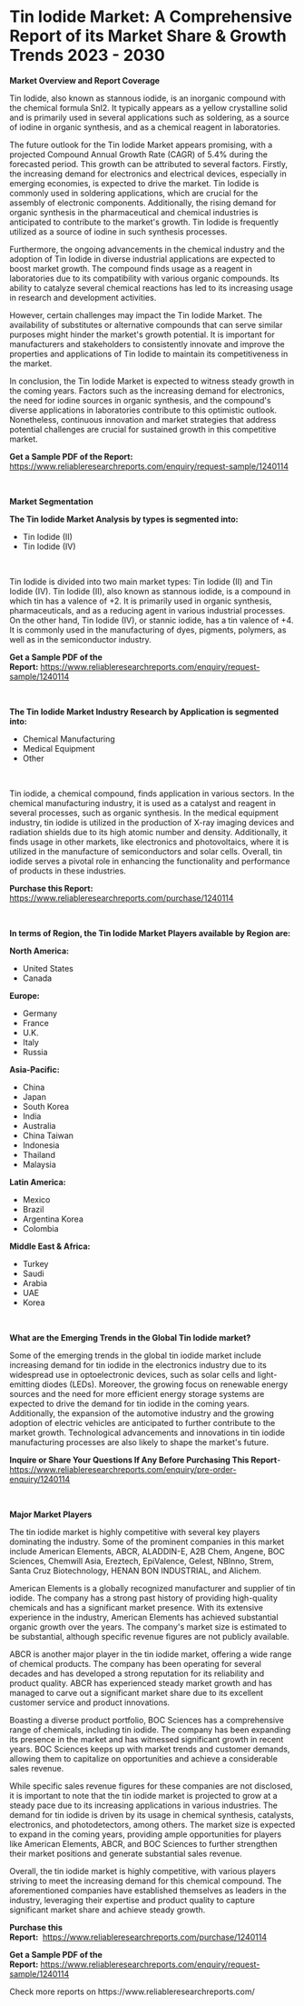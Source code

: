 <p><h1>Tin Iodide Market: A Comprehensive Report of its Market Share & Growth Trends 2023 - 2030</h1></p><p><strong>Market Overview and Report Coverage</strong></p>
<p><p>Tin Iodide, also known as stannous iodide, is an inorganic compound with the chemical formula SnI2. It typically appears as a yellow crystalline solid and is primarily used in several applications such as soldering, as a source of iodine in organic synthesis, and as a chemical reagent in laboratories.</p><p>The future outlook for the Tin Iodide Market appears promising, with a projected Compound Annual Growth Rate (CAGR) of 5.4% during the forecasted period. This growth can be attributed to several factors. Firstly, the increasing demand for electronics and electrical devices, especially in emerging economies, is expected to drive the market. Tin Iodide is commonly used in soldering applications, which are crucial for the assembly of electronic components. Additionally, the rising demand for organic synthesis in the pharmaceutical and chemical industries is anticipated to contribute to the market's growth. Tin Iodide is frequently utilized as a source of iodine in such synthesis processes.</p><p>Furthermore, the ongoing advancements in the chemical industry and the adoption of Tin Iodide in diverse industrial applications are expected to boost market growth. The compound finds usage as a reagent in laboratories due to its compatibility with various organic compounds. Its ability to catalyze several chemical reactions has led to its increasing usage in research and development activities.</p><p>However, certain challenges may impact the Tin Iodide Market. The availability of substitutes or alternative compounds that can serve similar purposes might hinder the market's growth potential. It is important for manufacturers and stakeholders to consistently innovate and improve the properties and applications of Tin Iodide to maintain its competitiveness in the market.</p><p>In conclusion, the Tin Iodide Market is expected to witness steady growth in the coming years. Factors such as the increasing demand for electronics, the need for iodine sources in organic synthesis, and the compound's diverse applications in laboratories contribute to this optimistic outlook. Nonetheless, continuous innovation and market strategies that address potential challenges are crucial for sustained growth in this competitive market.</p></p>
<p><strong>Get a Sample PDF of the Report:</strong> <a href="https://www.reliableresearchreports.com/enquiry/request-sample/1240114">https://www.reliableresearchreports.com/enquiry/request-sample/1240114</a></p>
<p>&nbsp;</p>
<p><strong>Market Segmentation</strong></p>
<p><strong>The Tin Iodide Market Analysis by types is segmented into:</strong></p>
<p><ul><li>Tin Iodide (II)</li><li>Tin Iodide (IV)</li></ul></p>
<p>&nbsp;</p>
<p><p>Tin Iodide is divided into two main market types: Tin Iodide (II) and Tin Iodide (IV). Tin Iodide (II), also known as stannous iodide, is a compound in which tin has a valence of +2. It is primarily used in organic synthesis, pharmaceuticals, and as a reducing agent in various industrial processes. On the other hand, Tin Iodide (IV), or stannic iodide, has a tin valence of +4. It is commonly used in the manufacturing of dyes, pigments, polymers, as well as in the semiconductor industry.</p></p>
<p><strong>Get a Sample PDF of the Report:</strong>&nbsp;<a href="https://www.reliableresearchreports.com/enquiry/request-sample/1240114">https://www.reliableresearchreports.com/enquiry/request-sample/1240114</a></p>
<p>&nbsp;</p>
<p><strong>The Tin Iodide Market Industry Research by Application is segmented into:</strong></p>
<p><ul><li>Chemical Manufacturing</li><li>Medical Equipment</li><li>Other</li></ul></p>
<p>&nbsp;</p>
<p><p>Tin iodide, a chemical compound, finds application in various sectors. In the chemical manufacturing industry, it is used as a catalyst and reagent in several processes, such as organic synthesis. In the medical equipment industry, tin iodide is utilized in the production of X-ray imaging devices and radiation shields due to its high atomic number and density. Additionally, it finds usage in other markets, like electronics and photovoltaics, where it is utilized in the manufacture of semiconductors and solar cells. Overall, tin iodide serves a pivotal role in enhancing the functionality and performance of products in these industries.</p></p>
<p><strong>Purchase this Report:</strong>&nbsp; <a href="https://www.reliableresearchreports.com/purchase/1240114">https://www.reliableresearchreports.com/purchase/1240114</a></p>
<p>&nbsp;</p>
<p><strong>In terms of Region, the Tin Iodide Market Players available by Region are:</strong></p>
<p>
    <p> <strong> North America: </strong>
        <ul>
            <li>United States</li>
            <li>Canada</li>
        </ul>
        </p> 
    <p> <strong> Europe: </strong>
        <ul>
            <li>Germany</li>
            <li>France</li>
            <li>U.K.</li>
            <li>Italy</li>
            <li>Russia</li>
        </ul>
        </p> 
    <p> <strong> Asia-Pacific: </strong>
        <ul>
            <li>China</li>
            <li>Japan</li>
            <li>South Korea</li>
            <li>India</li>
            <li>Australia</li>
            <li>China Taiwan</li>
            <li>Indonesia</li>
            <li>Thailand</li>
            <li>Malaysia</li>
        </ul>
        </p> 
    <p> <strong> Latin America: </strong>
        <ul>
            <li>Mexico</li>
            <li>Brazil</li>
            <li>Argentina Korea</li>
            <li>Colombia</li>
        </ul>
        </p> 
    <p> <strong> Middle East & Africa: </strong>
        <ul>
            <li>Turkey</li>
            <li>Saudi</li>
            <li>Arabia</li>
            <li>UAE</li>
            <li>Korea</li>
        </ul>
    </p>
    </p>
<p>&nbsp;</p>
<p><strong>What are the Emerging Trends in the Global Tin Iodide market?</strong></p>
<p><p>Some of the emerging trends in the global tin iodide market include increasing demand for tin iodide in the electronics industry due to its widespread use in optoelectronic devices, such as solar cells and light-emitting diodes (LEDs). Moreover, the growing focus on renewable energy sources and the need for more efficient energy storage systems are expected to drive the demand for tin iodide in the coming years. Additionally, the expansion of the automotive industry and the growing adoption of electric vehicles are anticipated to further contribute to the market growth. Technological advancements and innovations in tin iodide manufacturing processes are also likely to shape the market's future.</p></p>
<p><strong>Inquire or Share Your Questions If Any Before Purchasing This Report</strong>- <a href="https://www.reliableresearchreports.com/enquiry/pre-order-enquiry/1240114">https://www.reliableresearchreports.com/enquiry/pre-order-enquiry/1240114</a></p>
<p>&nbsp;</p>
<p><strong>Major Market Players</strong></p>
<p><p>The tin iodide market is highly competitive with several key players dominating the industry. Some of the prominent companies in this market include American Elements, ABCR, ALADDIN-E, A2B Chem, Angene, BOC Sciences, Chemwill Asia, Ereztech, EpiValence, Gelest, NBInno, Strem, Santa Cruz Biotechnology, HENAN BON INDUSTRIAL, and Alichem. </p><p>American Elements is a globally recognized manufacturer and supplier of tin iodide. The company has a strong past history of providing high-quality chemicals and has a significant market presence. With its extensive experience in the industry, American Elements has achieved substantial organic growth over the years. The company's market size is estimated to be substantial, although specific revenue figures are not publicly available.</p><p>ABCR is another major player in the tin iodide market, offering a wide range of chemical products. The company has been operating for several decades and has developed a strong reputation for its reliability and product quality. ABCR has experienced steady market growth and has managed to carve out a significant market share due to its excellent customer service and product innovations.</p><p>Boasting a diverse product portfolio, BOC Sciences has a comprehensive range of chemicals, including tin iodide. The company has been expanding its presence in the market and has witnessed significant growth in recent years. BOC Sciences keeps up with market trends and customer demands, allowing them to capitalize on opportunities and achieve a considerable sales revenue.</p><p>While specific sales revenue figures for these companies are not disclosed, it is important to note that the tin iodide market is projected to grow at a steady pace due to its increasing applications in various industries. The demand for tin iodide is driven by its usage in chemical synthesis, catalysts, electronics, and photodetectors, among others. The market size is expected to expand in the coming years, providing ample opportunities for players like American Elements, ABCR, and BOC Sciences to further strengthen their market positions and generate substantial sales revenue.</p><p>Overall, the tin iodide market is highly competitive, with various players striving to meet the increasing demand for this chemical compound. The aforementioned companies have established themselves as leaders in the industry, leveraging their expertise and product quality to capture significant market share and achieve steady growth.</p></p>
<p><strong>Purchase this Report:</strong>&nbsp;&nbsp;<a href="https://www.reliableresearchreports.com/purchase/1240114">https://www.reliableresearchreports.com/purchase/1240114</a></p>
<p></p>
<p><strong>Get a Sample PDF of the Report:</strong>&nbsp;<a href="https://www.reliableresearchreports.com/enquiry/request-sample/1240114">https://www.reliableresearchreports.com/enquiry/request-sample/1240114</a></p>
<p>Check more reports on https://www.reliableresearchreports.com/</p>